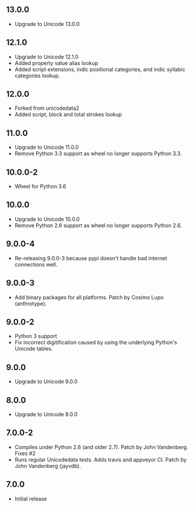 ## 13.0.0
 - Upgrade to Unicode 13.0.0

## 12.1.0
 - Upgrade to Unicode 12.1.0
 - Added property value alias lookup
 - Added script extensions, indic positional categories, and indic syllabic categories lookup.

## 12.0.0
 - Forked from unicodedata2
 - Added script, block and total strokes lookup

## 11.0.0
 - Upgrade to Unicode 11.0.0
 - Remove Python 3.3 support as wheel no longer supports Python 3.3.

## 10.0.0-2
 - Wheel for Python 3.6

## 10.0.0
 - Upgrade to Unicode 10.0.0
 - Remove Python 2.6 support as wheel no longer supports Python 2.6.

## 9.0.0-4
 - Re-releasing 9.0.0-3 because pypi doesn't handle bad internet connections well.

## 9.0.0-3
 - Add binary packages for all platforms. Patch by Cosimo Lupo (anthrotype).

## 9.0.0-2
 - Python 3 support
 - Fix incorrect digitification caused by using the underlying Python's Unicode tables.

## 9.0.0
 - Upgrade to Unicode 9.0.0

## 8.0.0
 - Upgrade to Unicode 8.0.0

## 7.0.0-2
 - Compiles under Python 2.6 (and older 2.7). Patch by John Vandenberg. Fixes #2
 - Runs regular Unicodedata tests. Adds travis and appveyor CI. Patch by John Vandenberg (jayvdb).

## 7.0.0
 - Initial release
